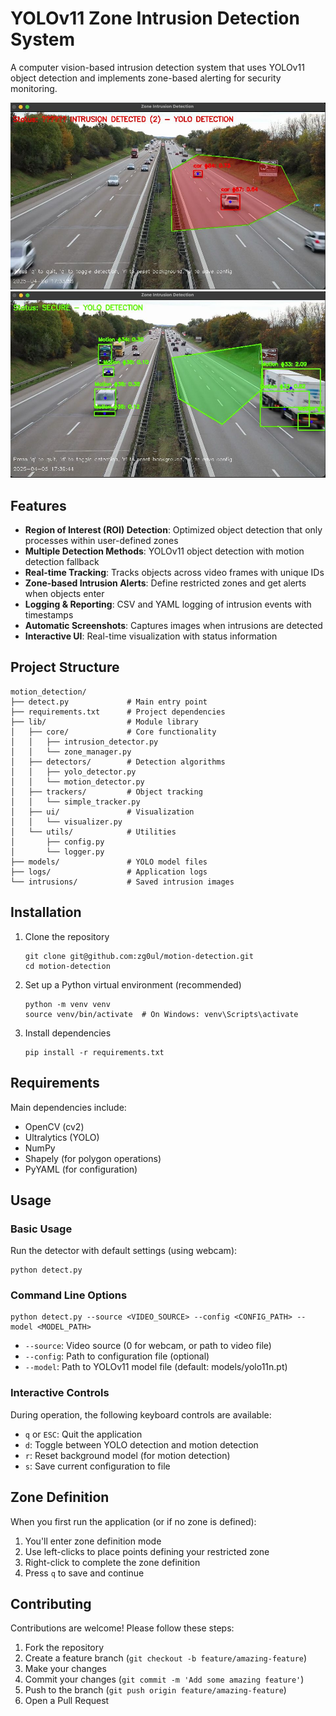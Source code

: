# YOLOv11 Zone Intrusion Detection System

A computer vision-based intrusion detection system that uses YOLOv11 object detection and implements zone-based alerting for security monitoring.

![Intrustions Screenshot](outputs/intrusions.jpeg)
![No Intrustions Screenshot](outputs/no_intrusions.jpeg)

## Features

- **Region of Interest (ROI) Detection**: Optimized object detection that only processes within user-defined zones
- **Multiple Detection Methods**: YOLOv11 object detection with motion detection fallback
- **Real-time Tracking**: Tracks objects across video frames with unique IDs
- **Zone-based Intrusion Alerts**: Define restricted zones and get alerts when objects enter
- **Logging & Reporting**: CSV and YAML logging of intrusion events with timestamps
- **Automatic Screenshots**: Captures images when intrusions are detected
- **Interactive UI**: Real-time visualization with status information

## Project Structure

```
motion_detection/
├── detect.py             # Main entry point
├── requirements.txt      # Project dependencies
├── lib/                  # Module library
│   ├── core/             # Core functionality
│   │   ├── intrusion_detector.py
│   │   └── zone_manager.py
│   ├── detectors/        # Detection algorithms
│   │   ├── yolo_detector.py
│   │   └── motion_detector.py
│   ├── trackers/         # Object tracking
│   │   └── simple_tracker.py
│   ├── ui/               # Visualization
│   │   └── visualizer.py
│   └── utils/            # Utilities
│       ├── config.py
│       └── logger.py
├── models/               # YOLO model files
├── logs/                 # Application logs
└── intrusions/           # Saved intrusion images
```

## Installation

1. Clone the repository

   ```
   git clone git@github.com:zg0ul/motion-detection.git
   cd motion-detection
   ```

2. Set up a Python virtual environment (recommended)

   ```
   python -m venv venv
   source venv/bin/activate  # On Windows: venv\Scripts\activate
   ```

3. Install dependencies

   ```
   pip install -r requirements.txt
   ```

## Requirements

Main dependencies include:

- OpenCV (cv2)
- Ultralytics (YOLO)
- NumPy
- Shapely (for polygon operations)
- PyYAML (for configuration)

## Usage

### Basic Usage

Run the detector with default settings (using webcam):

```
python detect.py
```

### Command Line Options

```
python detect.py --source <VIDEO_SOURCE> --config <CONFIG_PATH> --model <MODEL_PATH>
```

- `--source`: Video source (0 for webcam, or path to video file)
- `--config`: Path to configuration file (optional)
- `--model`: Path to YOLOv11 model file (default: models/yolo11n.pt)

### Interactive Controls

During operation, the following keyboard controls are available:

- `q` or `ESC`: Quit the application
- `d`: Toggle between YOLO detection and motion detection
- `r`: Reset background model (for motion detection)
- `s`: Save current configuration to file

## Zone Definition

When you first run the application (or if no zone is defined):

1. You'll enter zone definition mode
2. Use left-clicks to place points defining your restricted zone
3. Right-click to complete the zone definition
4. Press `q` to save and continue

## Contributing

Contributions are welcome! Please follow these steps:

1. Fork the repository
2. Create a feature branch (`git checkout -b feature/amazing-feature`)
3. Make your changes
4. Commit your changes (`git commit -m 'Add some amazing feature'`)
5. Push to the branch (`git push origin feature/amazing-feature`)
6. Open a Pull Request
